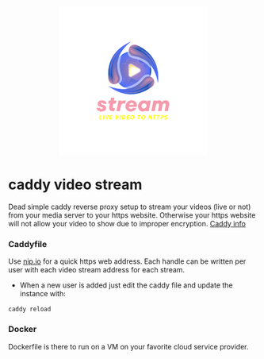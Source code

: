 <p align="center">
    <img src="assets/caddy_video_logo.png" width=300 height=300>    
</p>

# caddy video stream
Dead simple caddy reverse proxy setup to stream your videos (live or not) from your media server to your https website. Otherwise your https website will not allow your video to show due to improper encryption. [Caddy info](https://caddyserver.com/)

### Caddyfile

Use [nip.io](http://nip.io) for a quick https web address. Each handle can be written per user with each video stream address for each stream.
* When a new user is added just edit the caddy file and update the instance with:

```
caddy reload
```

### Docker
Dockerfile is there to run on a VM on your favorite cloud service provider. 

